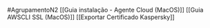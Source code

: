 #AgrupamentoN2 
[[Guia instalação - Agente Cloud (MacOS)]]
[[Guia AWSCLI SSL (MacOS)]]
[[Exportar Certificado Kaspersky]]
